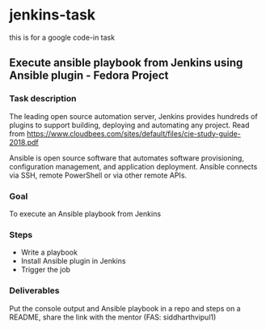 # jenkins-task
this is for a google code-in task

## Execute ansible playbook from Jenkins using Ansible plugin - Fedora Project
### Task description

The leading open source automation server, Jenkins provides hundreds of plugins to support building, deploying and automating any project. Read from https://www.cloudbees.com/sites/default/files/cje-study-guide-2018.pdf

Ansible is open source software that automates software provisioning, configuration management, and application deployment. Ansible connects via SSH, remote PowerShell or via other remote APIs.

### Goal

To execute an Ansible playbook from Jenkins

### Steps

- Write a playbook
- Install Ansible plugin in Jenkins
- Trigger the job

### Deliverables

Put the console output and Ansible playbook in a repo and steps on a README, share the link with the mentor (FAS: siddharthvipul1)
